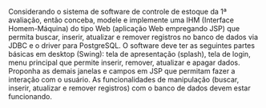 
Considerando o sistema de software de controle de estoque da 1ª avaliação, então conceba, modele e implemente uma IHM (Interface Homem-Máquina) do tipo Web (aplicação Web empregando JSP) que permita buscar, inserir, atualizar e remover registros no banco de dados via JDBC e o driver para PostgreSQL. O software deve ter as seguintes partes básicas em desktop (Swing): tela de apresentação (splash), tela de login, menu principal que permite inserir, remover, atualizar e apagar dados.  Proponha as demais janelas e campos em JSP que permitam fazer a interação com o usuário. As funcionalidades de manipulação (buscar, inserir, atualizar e remover registros) com o banco de dados devem estar funcionando.
